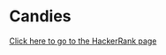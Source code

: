 # Candies #
[Click here to go to the HackerRank page](https://www.hackerrank.com/challenges/candies)
